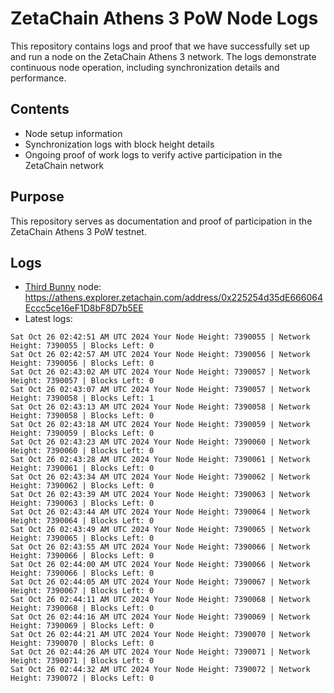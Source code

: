 # ZetaChain Athens 3 PoW Node Logs
This repository contains logs and proof that we have successfully set up and run a node on the ZetaChain Athens 3 network. The logs demonstrate continuous node operation, including synchronization details and performance.

## Contents
- Node setup information
- Synchronization logs with block height details
- Ongoing proof of work logs to verify active participation in the ZetaChain network

## Purpose
This repository serves as documentation and proof of participation in the ZetaChain Athens 3 PoW testnet.

## Logs

- [Third Bunny](https://thirdbunny.xyz/) node: https://athens.explorer.zetachain.com/address/0x225254d35dE666064Eccc5ce16eF1D8bF8D7b5EE
- Latest logs:
```
Sat Oct 26 02:42:51 AM UTC 2024 Your Node Height: 7390055 | Network Height: 7390055 | Blocks Left: 0
Sat Oct 26 02:42:57 AM UTC 2024 Your Node Height: 7390056 | Network Height: 7390056 | Blocks Left: 0
Sat Oct 26 02:43:02 AM UTC 2024 Your Node Height: 7390057 | Network Height: 7390057 | Blocks Left: 0
Sat Oct 26 02:43:07 AM UTC 2024 Your Node Height: 7390057 | Network Height: 7390058 | Blocks Left: 1
Sat Oct 26 02:43:13 AM UTC 2024 Your Node Height: 7390058 | Network Height: 7390058 | Blocks Left: 0
Sat Oct 26 02:43:18 AM UTC 2024 Your Node Height: 7390059 | Network Height: 7390059 | Blocks Left: 0
Sat Oct 26 02:43:23 AM UTC 2024 Your Node Height: 7390060 | Network Height: 7390060 | Blocks Left: 0
Sat Oct 26 02:43:28 AM UTC 2024 Your Node Height: 7390061 | Network Height: 7390061 | Blocks Left: 0
Sat Oct 26 02:43:34 AM UTC 2024 Your Node Height: 7390062 | Network Height: 7390062 | Blocks Left: 0
Sat Oct 26 02:43:39 AM UTC 2024 Your Node Height: 7390063 | Network Height: 7390063 | Blocks Left: 0
Sat Oct 26 02:43:44 AM UTC 2024 Your Node Height: 7390064 | Network Height: 7390064 | Blocks Left: 0
Sat Oct 26 02:43:49 AM UTC 2024 Your Node Height: 7390065 | Network Height: 7390065 | Blocks Left: 0
Sat Oct 26 02:43:55 AM UTC 2024 Your Node Height: 7390066 | Network Height: 7390066 | Blocks Left: 0
Sat Oct 26 02:44:00 AM UTC 2024 Your Node Height: 7390066 | Network Height: 7390066 | Blocks Left: 0
Sat Oct 26 02:44:05 AM UTC 2024 Your Node Height: 7390067 | Network Height: 7390067 | Blocks Left: 0
Sat Oct 26 02:44:11 AM UTC 2024 Your Node Height: 7390068 | Network Height: 7390068 | Blocks Left: 0
Sat Oct 26 02:44:16 AM UTC 2024 Your Node Height: 7390069 | Network Height: 7390069 | Blocks Left: 0
Sat Oct 26 02:44:21 AM UTC 2024 Your Node Height: 7390070 | Network Height: 7390070 | Blocks Left: 0
Sat Oct 26 02:44:26 AM UTC 2024 Your Node Height: 7390071 | Network Height: 7390071 | Blocks Left: 0
Sat Oct 26 02:44:32 AM UTC 2024 Your Node Height: 7390072 | Network Height: 7390072 | Blocks Left: 0
```

